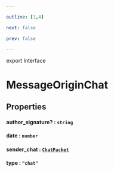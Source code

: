 ```yaml
---

outline: [1,4]

next: false

prev: false

---
```


export Interface
# MessageOriginChat

## Properties

#### author_signature? : `string`

#### date : `number`

#### sender_chat : [`ChatPacket`](./ChatPacket.md)

#### type : `"chat"`
